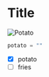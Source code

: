 # Title
![Potato](https://images.squarespace-cdn.com/content/v1/5b5b5824f2e6b10639fdaf09/a277eae9-bf1a-4e66-9daf-dd2e60209073/Produce+Storage+Tips+icons+%289%29.png)
```Python
potato = ""
```
- [x] potato
- [ ] fries
